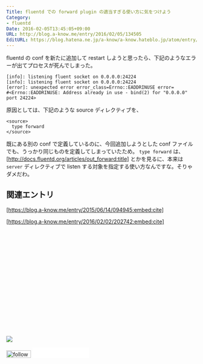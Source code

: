```yaml
---
Title: fluentd での forward plugin の適当すぎる使い方に気をつけよう
Category:
- fluentd
Date: 2016-02-05T13:45:05+09:00
URL: http://blog.a-know.me/entry/2016/02/05/134505
EditURL: https://blog.hatena.ne.jp/a-know/a-know.hateblo.jp/atom/entry/6653586347156086169
---
```


fluentd の conf を新たに追加して restart しようと思ったら、下記のようなエラーが出てプロセスが死んでしまった。


```
[info]: listening fluent socket on 0.0.0.0:24224
[info]: listening fluent socket on 0.0.0.0:24224
[error]: unexpected error error_class=Errno::EADDRINUSE error=
#<Errno::EADDRINUSE: Address already in use - bind(2) for "0.0.0.0" port 24224>
```


原因としては、下記のような source ディレクティブを、


```
<source>
  type forward
</source>
```


既にある別の conf で定義しているのに、今回追加しようとした conf ファイルでも、うっかり同じものを定義してしまっていたため。 `type forward` は、[http://docs.fluentd.org/articles/out_forward:title] とかを見るに、本来は `server` ディレクティブで listen する対象を指定する使い方なんですな。そりゃダメだわ。


## 関連エントリ


[https://blog.a-know.me/entry/2015/06/14/094945:embed:cite]


[https://blog.a-know.me/entry/2016/02/02/202742:embed:cite]





<div>
<br>
<script async src="//pagead2.googlesyndication.com/pagead/js/adsbygoogle.js"></script>
<!-- article-bottom2 -->
<ins class="adsbygoogle"
     style="display:inline-block;width:300px;height:250px"
     data-ad-client="ca-pub-3463034538369189"
     data-ad-slot="5274552934"></ins>
<script>
(adsbygoogle = window.adsbygoogle || []).push({});
</script>

<a href="http://bit.ly/grass-graph" target='blank' rel="nofollow"><img src="https://cdn-ak.f.st-hatena.com/images/fotolife/a/a-know/20170405/20170405220342.png"></a>
<br>
</div>

<div>
<a href='http://cloud.feedly.com/#subscription%2Ffeed%2Fhttp%3A%2F%2Fblog.a-know.me%2Ffeed'  target='blank'><img id='feedlyFollow' src='//s3.feedly.com/img/follows/feedly-follow-rectangle-volume-small_2x.png' alt='follow us in feedly' width='65' height='20'></a>



<iframe src="//blog.hatena.ne.jp/a-know/a-know.hateblo.jp/subscribe/iframe" allowtransparency="true" frameborder="0" scrolling="no" width="150" height="28"></iframe>
</div>
